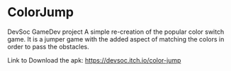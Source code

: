 # ColorJump
DevSoc GameDev project
A simple re-creation of the popular color switch game.
It is a jumper game with the added aspect of matching the colors in order to pass the obstacles.

Link to Download the apk: https://devsoc.itch.io/color-jump
